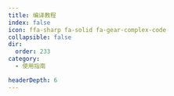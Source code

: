 ```yaml
---
title: 编译教程
index: false
icon: ffa-sharp fa-solid fa-gear-complex-code
collapsible: false
dir:
  order: 233
category:
  - 使用指南

headerDepth: 6
---
```


<Catalog />


